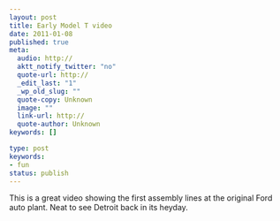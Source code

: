 ```yaml
---
layout: post
title: Early Model T video
date: 2011-01-08
published: true
meta:
  audio: http://
  aktt_notify_twitter: "no"
  quote-url: http://
  _edit_last: "1"
  _wp_old_slug: ""
  quote-copy: Unknown
  image: ""
  link-url: http://
  quote-author: Unknown
keywords: []

type: post
keywords:
- fun
status: publish
---
```

This is a great video showing the first assembly lines at the original Ford auto plant.  Neat to see Detroit back in its heyday.

<object height="400" classid="clsid:d27cdb6e-ae6d-11cf-96b8-444553540000" codebase="http://download.macromedia.com/pub/shockwave/cabs/flash/swflash.cab#version=6,0,40,0" width="500"><param name="allowFullScreen" value="true" /><param name="allowscriptaccess" value="always" /><param name="src" value="http://www.youtube.com/v/S4KrIMZpwCY?fs=1&amp;hl=en_US" /><param name="allowfullscreen" value="true" /><embed allowfullscreen="true" src="http://www.youtube.com/v/S4KrIMZpwCY?fs=1&amp;hl=en_US" allowscriptaccess="always" type="application/x-shockwave-flash" height="400" width="500"></embed></object>
